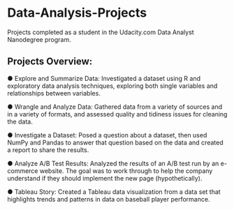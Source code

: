 # Data-Analysis-Projects
Projects completed as a student in the Udacity.com Data Analyst Nanodegree program.

## Projects Overview:

●	Explore and Summarize Data: Investigated a dataset using R and exploratory data analysis techniques, exploring both single variables and relationships between variables.

●	Wrangle and Analyze Data: Gathered data from a variety of sources and in a variety of formats, and assessed quality and tidiness issues for cleaning the data.

●	Investigate a Dataset: Posed a question about a dataset, then used NumPy and Pandas to answer that question based on the data and created a report to share the results.

●	Analyze A/B Test Results: Analyzed the results of an A/B test run by an e-commerce website. The goal was to work through to help the company understand if they should implement the new page (hypothetically).

●	Tableau Story: Created a Tableau data visualization from a data set that highlights trends and patterns in data on baseball player performance.

